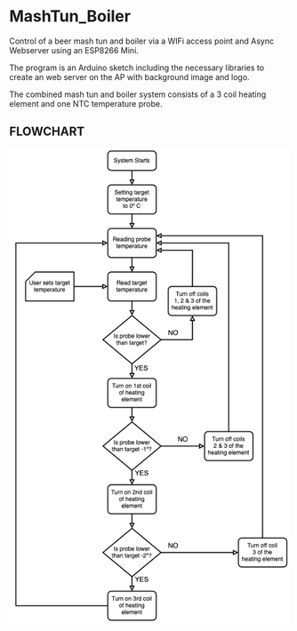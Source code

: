 # MashTun_Boiler

Control of a beer mash tun and boiler via a WIFi access point and Async Webserver using an ESP8266 Mini.

The program is an Arduino sketch including the necessary libraries to create an web server on the AP with background image and logo.

The combined mash tun and boiler system consists of a 3 coil heating element and one NTC temperature probe.

## FLOWCHART
![System flowchart](Flowchart_MashTun_Boiler.png)
